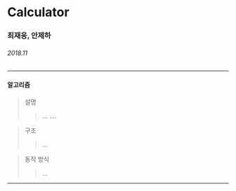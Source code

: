 # Calculator

### 최재웅, 안제하

###### 2018.11
___
#### 알고리즘

> 설명
>> ...
>> ....

> 구조
>> ...

> 동작 방식
>> ...
___
